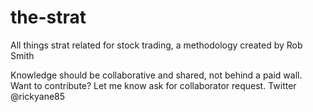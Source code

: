 # the-strat
All things strat related for stock trading, a methodology created by Rob Smith

Knowledge should be collaborative and shared, not behind a paid wall.  Want to contribute?  Let me know ask for collaborator request.  Twitter @rickyane85
